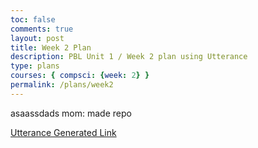 ```yaml
---
toc: false
comments: true
layout: post
title: Week 2 Plan
description: PBL Unit 1 / Week 2 plan using Utterance
type: plans
courses: { compsci: {week: 2} }
permalink: /plans/week2
---
```



asaassdads mom: made repo

[Utterance Generated Link](https://github.com/nighthawkcoders/student/issues/15)